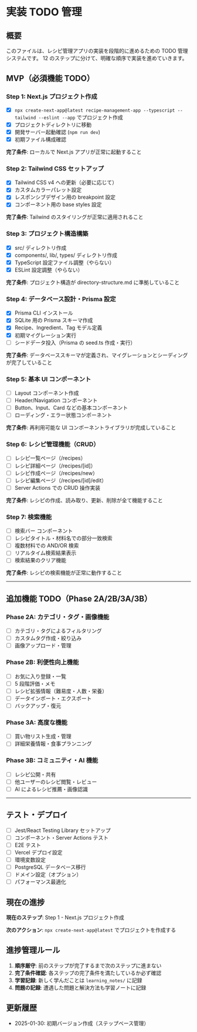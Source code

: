 # 実装 TODO 管理

## 概要

このファイルは、レシピ管理アプリの実装を段階的に進めるための TODO 管理システムです。
12 のステップに分けて、明確な順序で実装を進めていきます。

## MVP（必須機能 TODO）

### Step 1: Next.js プロジェクト作成

- [x] `npx create-next-app@latest recipe-management-app --typescript --tailwind --eslint --app` でプロジェクト作成
- [x] プロジェクトディレクトリに移動
- [x] 開発サーバー起動確認 (`npm run dev`)
- [x] 初期ファイル構成確認

**完了条件**: ローカルで Next.js アプリが正常に起動すること

### Step 2: Tailwind CSS セットアップ

- [x] Tailwind CSS v4 への更新（必要に応じて）
- [x] カスタムカラーパレット設定
- [x] レスポンシブデザイン用の breakpoint 設定
- [x] コンポーネント用の base styles 設定

**完了条件**: Tailwind のスタイリングが正常に適用されること

### Step 3: プロジェクト構造構築

- [x] src/ ディレクトリ作成
- [x] components/, lib/, types/ ディレクトリ作成
- [x] TypeScript 設定ファイル調整（やらない）
- [x] ESLint 設定調整（やらない）

**完了条件**: プロジェクト構造が directory-structure.md に準拠していること

### Step 4: データベース設計・Prisma 設定

- [x] Prisma CLI インストール
- [x] SQLite 用の Prisma スキーマ作成
- [x] Recipe、Ingredient、Tag モデル定義
- [x] 初期マイグレーション実行
- [ ] シードデータ投入（Prisma の seed.ts 作成・実行）

**完了条件**: データベーススキーマが定義され、マイグレーションとシーディングが完了していること

### Step 5: 基本 UI コンポーネント

- [ ] Layout コンポーネント作成
- [ ] Header/Navigation コンポーネント
- [ ] Button、Input、Card などの基本コンポーネント
- [ ] ローディング・エラー状態コンポーネント

**完了条件**: 再利用可能な UI コンポーネントライブラリが完成していること

### Step 6: レシピ管理機能（CRUD）

- [ ] レシピ一覧ページ（/recipes）
- [ ] レシピ詳細ページ（/recipes/[id]）
- [ ] レシピ作成ページ（/recipes/new）
- [ ] レシピ編集ページ（/recipes/[id]/edit）
- [ ] Server Actions での CRUD 操作実装

**完了条件**: レシピの作成、読み取り、更新、削除が全て機能すること

### Step 7: 検索機能

- [ ] 検索バー コンポーネント
- [ ] レシピタイトル・材料名での部分一致検索
- [ ] 複数材料での AND/OR 検索
- [ ] リアルタイム検索結果表示
- [ ] 検索結果のクリア機能

**完了条件**: レシピの検索機能が正常に動作すること

---

## 追加機能 TODO（Phase 2A/2B/3A/3B）

### Phase 2A: カテゴリ・タグ・画像機能

- [ ] カテゴリ・タグによるフィルタリング
- [ ] カスタムタグ作成・絞り込み
- [ ] 画像アップロード・管理

### Phase 2B: 利便性向上機能

- [ ] お気に入り登録・一覧
- [ ] 5 段階評価・メモ
- [ ] レシピ拡張情報（難易度・人数・栄養）
- [ ] データインポート・エクスポート
- [ ] バックアップ・復元

### Phase 3A: 高度な機能

- [ ] 買い物リスト生成・管理
- [ ] 詳細栄養情報・食事プランニング

### Phase 3B: コミュニティ・AI 機能

- [ ] レシピ公開・共有
- [ ] 他ユーザーのレシピ閲覧・レビュー
- [ ] AI によるレシピ推薦・画像認識

---

## テスト・デプロイ

- [ ] Jest/React Testing Library セットアップ
- [ ] コンポーネント・Server Actions テスト
- [ ] E2E テスト
- [ ] Vercel デプロイ設定
- [ ] 環境変数設定
- [ ] PostgreSQL データベース移行
- [ ] ドメイン設定（オプション）
- [ ] パフォーマンス最適化

## 現在の進捗

**現在のステップ**: Step 1 - Next.js プロジェクト作成

**次のアクション**: `npx create-next-app@latest` でプロジェクトを作成する

## 進捗管理ルール

1. **順序厳守**: 前のステップが完了するまで次のステップに進まない
2. **完了条件確認**: 各ステップの完了条件を満たしているか必ず確認
3. **学習記録**: 新しく学んだことは `learning_notes/` に記録
4. **問題の記録**: 遭遇した問題と解決方法も学習ノートに記録

## 更新履歴

- 2025-01-30: 初期バージョン作成（ステップベース管理）
